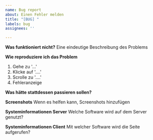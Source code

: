 ```yaml
---
name: Bug report
about: Einen Fehler melden
title: "[BUG] "
labels: bug
assignees: ''

---
```


**Was funktioniert nicht?**
Eine eindeutige Beschreibung des Problems

**Wie reproduziere ich das Problem**

1. Gehe zu '...'
2. Klicke auf '....'
3. Scrolle zu '....'
4. Fehleranzeige

**Was hätte stattdessen passieren sollen?**

**Screenshots**
Wenn es helfen kann, Screenshots hinzufügen

**Systeminformationen Server**
Welche Software wird auf dem Server genutzt?

**Systeminformationen Client**
Mit welcher Software wird die Seite aufgerufen?
